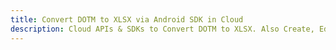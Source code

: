 ---title: Convert DOTM to XLSX via Android SDK in Clouddescription: Cloud APIs & SDKs to Convert DOTM to XLSX. Also Create, Edit & Render Microsoft Word & OpenOffice documents in the Cloud.---